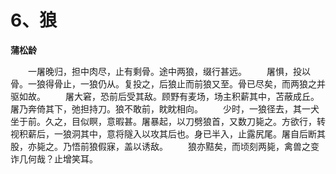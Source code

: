 # 6、狼

 **蒲松龄**

　　一屠晚归，担中肉尽，止有剩骨。途中两狼，缀行甚远。
　　屠惧，投以骨。一狼得骨止，一狼仍从。复投之，后狼止而前狼又至。骨已尽矣，而两狼之并驱如故。
　　屠大窘，恐前后受其敌。顾野有麦场，场主积薪其中，苫蔽成丘。屠乃奔倚其下，弛担持刀。狼不敢前，眈眈相向。
　　少时，一狼径去，其一犬坐于前。久之，目似瞑，意暇甚。屠暴起，以刀劈狼首，又数刀毙之。方欲行，转视积薪后，一狼洞其中，意将隧入以攻其后也。身已半入，止露尻尾。屠自后断其股，亦毙之。乃悟前狼假寐，盖以诱敌。
　　狼亦黠矣，而顷刻两毙，禽兽之变诈几何哉？止增笑耳。